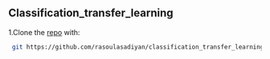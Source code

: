 ## Classification_transfer_learning

1.Clone the [repo](https://github.com/rasoulasadiyan/classification_transfer_learning) with:
```bash
 git https://github.com/rasoulasadiyan/classification_transfer_learning


